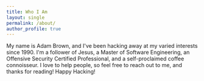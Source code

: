 ```yaml
---
title: Who I Am
layout: single
permalink: /about/
author_profile: true
---
```


My name is Adam Brown, and I've been hacking away at my varied interests since 1990.
I'm a follower of Jesus, a Master of Software Engineering, an Offensive Security
Certified Professional, and a self-proclaimed coffee connoisseur. I love to
help people, so feel free to reach out to me, and thanks for reading! Happy Hacking!
